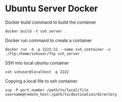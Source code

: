 # Ubuntu Server Docker

Docker build command to build the container

`docker build -t ssh_server .`

Docker run command to create a container

`docker run -d -p 2222:22 --name ssh_container -v ./ftp:/home/sshuser/ftp ssh_server`

SSH into local ubuntu container

`ssh sshuser@localhost -p 2222`

Copying a local file to ssh container

`scp -P port_number /path/to/local/file username@remote_host:/path/to/destination/directory`
